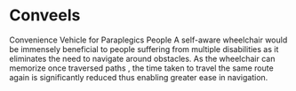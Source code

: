# Conveels
Convenience Vehicle for Paraplegics People
    A self-aware wheelchair would be immensely beneficial to people suffering from multiple disabilities as it eliminates the need     to  navigate around obstacles.
    As the wheelchair can memorize once traversed paths , the time taken to travel the same route again is significantly reduced thus enabling greater ease in navigation.
